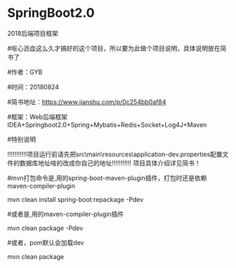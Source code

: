 # SpringBoot2.0
2018后端项目框架

#呕心沥血这么久才搞好的这个项目，所以要为此做个项目说明，具体说明放在简书了

#作者：GYB

#时间：20180824

#简书地址：https://www.jianshu.com/p/0c254bb0af84

#框架：Web后端框架IDEA+Springboot2.0+Spring+Mybatis+Redis+Socket+Log4J+Maven

#特别说明

!!!!!!!!!!!项目运行前请先把src\main\resources\application-dev.properties配置文件的数据库地址啥的改成你自己的地址!!!!!!!!!!!
项目具体介绍详见简书！

#mvn打包命令是,用的spring-boot-maven-plugin插件，打包时还是依赖maven-compiler-plugin

mvn clean install spring-boot:repackage -Pdev

#或者是,用的maven-compiler-plugin插件

mvn clean package -Pdev

#或者，pom默认会加载dev

mvn clean package
